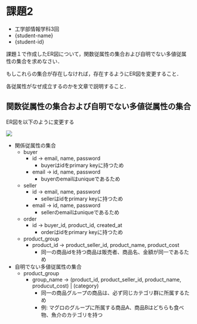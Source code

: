 # 課題2

- 工学部情報学科3回
- {student-name}
- {student-id}

課題１で作成したER図について，関数従属性の集合および自明でない多値従属性の集合を求めなさい．

もしこれらの集合が存在しなければ，存在するようにER図を変更すること．

各従属性がなぜ成立するのかを文章で説明すること．

## 関数従属性の集合および自明でない多値従属性の集合

ER図を以下のように変更する

![](https://raw.githubusercontent.com/tyage/experiment-4/master/task2/er.png)

- 関係従属性の集合
    - buyer
        - id -> email, name, password
            - buyerはidをprimary keyに持つため
        - email -> id, name, password
            - buyerのemailはuniqueであるため
    - seller
        - id -> email, name, password
            - sellerはidをprimary keyに持つため
        - email -> id, name, password
            - sellerのemailはuniqueであるため
    - order
        - id -> buyer_id, product_id, created_at
            - orderはidをprimary keyに持つため
    - product_group
        - product_id -> product_seller_id, product_name, product_cost
            - 同一の商品idを持つ商品は販売者、商品名、金額が同一であるため
- 自明でない多値従属性の集合
    - product_group
        - group_name -> (product_id, product_seller_id, product_name, producut_cost) | (category)
            - 同一の商品グループの商品は、必ず同じカテゴリ群に所属するため
            - 例: マグロのグループに所属する商品A、商品Bはどちらも食べ物、魚介のカテゴリを持つ
